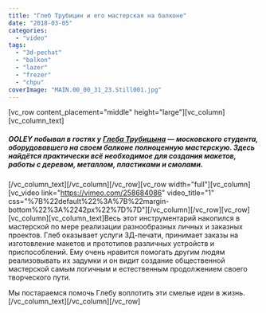 ```yaml
---
title: "Глеб Трубицин и его мастерская на балконе"
date: "2018-03-05"
categories: 
  - "video"
tags: 
  - "3d-pechat"
  - "balkon"
  - "lazer"
  - "frezer"
  - "chpu"
coverImage: "MAIN.00_00_31_23.Still001.jpg"
---
```


\[vc\_row content\_placement="middle" height="large"\]\[vc\_column\]\[vc\_column\_text\]

##### OOLEY побывал в гостях у [Глеба Трубицына](https://vk.com/trubitsingleb) — московского студента, оборудовавшего на своем балконе полноценную мастерскую. Здесь найдётся практически всё необходимое для создания макетов, работы с деревом, металлом, пластиками и смолами.

\[/vc\_column\_text\]\[/vc\_column\]\[/vc\_row\]\[vc\_row width="full"\]\[vc\_column\]\[vc\_video link="https://vimeo.com/258684086" video\_title="1" css="%7B%22default%22%3A%7B%22margin-bottom%22%3A%2242px%22%7D%7D"\]\[/vc\_column\]\[/vc\_row\]\[vc\_row\]\[vc\_column\]\[vc\_column\_text\]Весь этот инструментарий накопился в мастерской по мере реализации разнообразных личных и заказных проектов. Глеб оказывает услуги 3Д-печати, принимает заказы на изготовление макетов и прототипов различных устройств и приспособлений. Ему очень нравится помогать другим людям реализовывать их задумки и он видит создание общественной мастерской самым логичным и естественным продолжением своего творческого пути.

Мы постараемся помочь Глебу воплотить эти смелые идеи в жизнь.\[/vc\_column\_text\]\[/vc\_column\]\[/vc\_row\]
